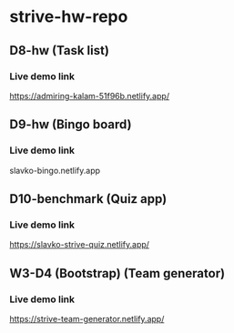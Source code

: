 # strive-hw-repo


## D8-hw (Task list)

  ### Live demo link
  https://admiring-kalam-51f96b.netlify.app/
  
  
## D9-hw (Bingo board)

  ### Live demo link
  slavko-bingo.netlify.app
  

## D10-benchmark (Quiz app)

  ### Live demo link
  https://slavko-strive-quiz.netlify.app/
  
## W3-D4 (Bootstrap) (Team generator)

  ### Live demo link
  https://strive-team-generator.netlify.app/


